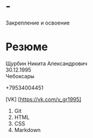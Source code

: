 # -
Закрепление и освоение
# Резюме 
Щурбин Никита Александрович  
30.12.1995  
 Чебоксары
 
 
 +79534004451
 
[VK] [https://vk.com/v_gr1995]
1. Git
2. HTML
3. CSS
4. Markdown